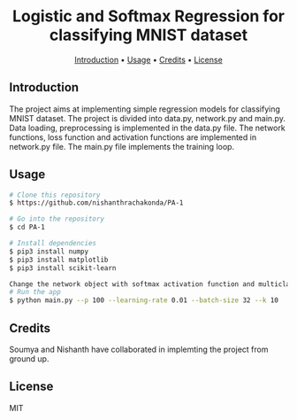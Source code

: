 
<h1 align="center">
  Logistic and Softmax Regression for classifying MNIST dataset
</h1>

<p align="center">
  <a href="#Introduction">Introduction</a> •
  <a href="#Usage">Usage</a> •
  <a href="#credits">Credits</a> •
  <a href="#license">License</a>
</p>

## Introduction

The project aims at implementing simple regression models for classifying MNIST dataset. The project is divided into data.py, network.py and main.py. Data loading, preprocessing is implemented in the data.py file. The network functions, loss function and activation functions are implemented in network.py file. The main.py file implements the training loop.

## Usage

```bash
# Clone this repository
$ https://github.com/nishanthrachakonda/PA-1

# Go into the repository
$ cd PA-1

# Install dependencies
$ pip3 install numpy
$ pip3 install matplotlib
$ pip3 install scikit-learn

Change the network object with softmax activation function and multiclass_cross_entropy for 10 class classification and update the network object with sigmoid activation function and binary_cross_entropy for 2 class classification of 2 and 7, 5 and 8. Also uncomment the lines for choosing the data from these classes
# Run the app
$ python main.py --p 100 --learning-rate 0.01 --batch-size 32 --k 10 
```

## Credits

Soumya and Nishanth have collaborated in implemting the project from ground up.

## License

MIT

